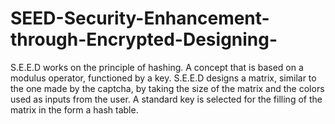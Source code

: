 # SEED-Security-Enhancement-through-Encrypted-Designing-
S.E.E.D works on the principle of hashing. A concept that is based on a modulus operator, functioned by a key. S.E.E.D designs a matrix, similar to the one made by the captcha, by taking the size of the matrix and the colors used as inputs from the user. A standard key is selected for the filling of the matrix in the form a hash table.
